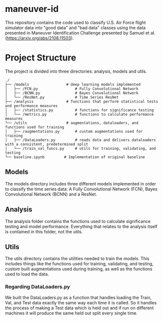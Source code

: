 # maneuver-id

This repository contains the code used to classify U.S. Air Force flight simulator data into "good data" and "bad data" classes using the data presented in Maneuver Identification Challenge presented by Samuel et al. (https://arxiv.org/abs/2108.11503).

# Project Structure 

The project is divided into three directories: analysis, models and utils.

    ./
    ├── /models                 # deep learning models implemented
    │   ├── /FCN.py                 # Fully Convolutional Network
    │   ├── /BCNN.py                # Bayes Convolutional Network
    │   └── /ResNet.py              # Time Series ResNet
    ├── /analysis               # functions that perform statistical tests and performance measures
    │   ├── /statistics.py          # functions for significance testing
    │   └── /metrics.py             # functions to calculate performance measures
    └── /utils                  # augmentations, dataloaders, and functions used for training
    │   ├── /augmentations.py       # custom augmentations used for training
    │   ├── /DataLoaders.py         # reads data and delivers dataloaders with a consistent, predetermined split
    │   └── /train_val_funcs.py     # utils for training, validating, and testing
    └── baseline.ipynb         # Implementation of original baseline

## Models

The models directory includes three different models implemented in order to classify the time series data: A Fully Convolutional Network (FCN), Bayes Convolutional Network (BCNN) and a ResNet.

## Analysis

The analysis folder contains the functions used to calculate significance testing and model performance. Everything that relates to the analysis itself is contained in this folder, not the utils.

## Utils

The utils directory contains the utilities needed to train the models. This includes things like the functions used for training, validating, and testing, custom built augmentations used during training, as well as the functions used to load the data.

### Regarding DataLoaders.py

We built the DataLoaders.py as a function that handles loading the Train, Val, and Test data exactly the same way each time it is called. So it handles the process of making a Test data which is held out and if run on different machines it will produce the same held out split every single time.
